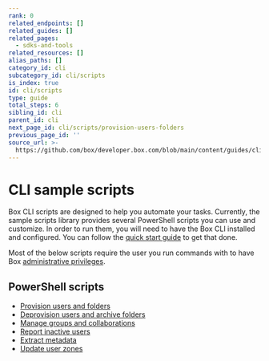 ```yaml
---
rank: 0
related_endpoints: []
related_guides: []
related_pages:
  - sdks-and-tools
related_resources: []
alias_paths: []
category_id: cli
subcategory_id: cli/scripts
is_index: true
id: cli/scripts
type: guide
total_steps: 6
sibling_id: cli
parent_id: cli
next_page_id: cli/scripts/provision-users-folders
previous_page_id: ''
source_url: >-
  https://github.com/box/developer.box.com/blob/main/content/guides/cli/scripts/index.md
---
```

# CLI sample scripts

Box CLI scripts are designed to help you
automate your tasks. Currently,
the sample scripts library
provides several PowerShell scripts you can use
and customize. In order to run them, you will need to have the Box CLI
installed and configured. You can follow the [quick start guide][quickstart] to
get that done.

<Message type='warning'>

Most of the below scripts require the user you run commands with to
have Box [administrative privileges][7].

</Message>

## PowerShell scripts

* [Provision users and folders][1]
* [Deprovision users and archive folders][2]
* [Manage groups and collaborations][3]
* [Report inactive users][4]
* [Extract metadata][5]
* [Update user zones][6]

[1]: g://cli/quick-start/powershell-script-templates
[2]: g://cli/scripts/deprovision-users
[3]: g://cli/scripts/manage-groups-collaborations
[4]: g://cli/scripts/report-inactive-users
[5]: g://cli/scripts/metadata-extraction
[6]: g://cli/scripts/user-zones-mass-update
[quickstart]: g://cli/quick-start/create-oauth-app/
[7]: https://support.box.com/hc/en-us/articles/360043694174-Understanding-Administrator-and-Co-Administrator-Permissions